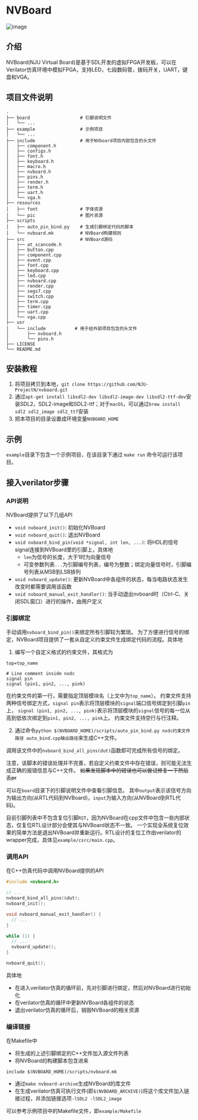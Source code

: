 # NVBoard

![image](./NVBoard.jpg)

## 介绍

NVBoard(NJU Virtual Board)是基于SDL开发的虚拟FPGA开发板，可以在Verilator仿真环境中模拟FPGA，支持LED，七段数码管，拨码开关，UART，键盘和VGA。

## 项目文件说明

```
.
├── board                   # 引脚说明文件
│   └── ...
├── example                 # 示例项目
│   └── ...
├── include                 # 用于NVboard项目内部包含的头文件
│   ├── component.h
│   ├── configs.h
│   ├── font.h
│   ├── keyboard.h
│   ├── macro.h
│   ├── nvboard.h
│   ├── pins.h
│   ├── render.h
│   ├── term.h
│   ├── uart.h
│   └── vga.h
├── resources
│   ├── font                # 字体资源
│   └── pic                 # 图片资源
├── scripts
│   ├── auto_pin_bind.py    # 生成引脚绑定代码的脚本
│   └── nvboard.mk          # NVBoard构建规则
├── src                     # NVBoard源码
│   ├── at_scancode.h
│   ├── button.cpp
│   ├── component.cpp
│   ├── event.cpp
│   ├── font.cpp
│   ├── keyboard.cpp
│   ├── led.cpp
│   ├── nvboard.cpp
│   ├── render.cpp
│   ├── segs7.cpp
│   ├── switch.cpp
│   ├── term.cpp
│   ├── timer.cpp
│   ├── uart.cpp
│   └── vga.cpp
├── usr
│   └── include           # 用于给外部项目包含的头文件
│       ├── nvboard.h
│       └── pins.h
├── LICENSE
└── README.md
```

## 安装教程

1. 将项目拷贝到本地，`git clone https://github.com/NJU-ProjectN/nvboard.git`
2. 通过`apt-get install libsdl2-dev libsdl2-image-dev libsdl2-ttf-dev`安装SDL2，SDL2-image和SDL2-ttf；对于`macOS`，可以通过`brew install sdl2 sdl2_image sdl2_ttf`安装
3. 把本项目的目录设置成环境变量`NVBOARD_HOME`

## 示例

`example`目录下包含一个示例项目，在该目录下通过 `make run` 命令可运行该项目。

## 接入verilator步骤

### API说明

NVBoard提供了以下几组API

- `void nvboard_init()`: 初始化NVBoard
- `void nvboard_quit()`: 退出NVBoard
- `void nvboard_bind_pin(void *signal, int len, ...)`: 将HDL的信号signal连接到NVBoard里的引脚上，具体地
  - `len`为信号的长度，大于1时为向量信号
  - 可变参数列表`...`为引脚编号列表，编号为整数；绑定向量信号时，引脚编号列表从MSB到LSB排列
- `void nvboard_update()`: 更新NVBoard中各组件的状态，每当电路状态发生改变时都需要调用该函数
- `void nvboard_manual_exit_handler()`: 当手动退出nvboard时（Ctrl-C、关闭SDL窗口）进行的操作，由用户定义

### 引脚绑定

手动调用`nvboard_bind_pin()`来绑定所有引脚较为繁琐。
为了方便进行信号的绑定，NVBoard项目提供了一套从自定义约束文件生成绑定代码的流程。具体地
1. 编写一个自定义格式的约束文件，其格式为
```
top=top_name

# Line comment inside nxdc
signal pin
signal (pin1, pin2, ..., pink)
```
在约束文件的第一行，需要指定顶层模块名（上文中为`top_name`）。
约束文件支持两种信号绑定方式，`signal pin`表示将顶层模块的`signal`端口信号绑定到引脚`pin`上，
`signal (pin1, pin2, ..., pink)`表示将顶层模块的`signal`信号的每一位从高到低依次绑定到`pin1, pin2, ..., pink`上。
约束文件支持空行与行注释。

2. 通过命令`python $(NVBOARD_HOME)/scripts/auto_pin_bind.py nxdc约束文件路径 auto_bind.cpp输出路径`来生成C++文件。

调用该文件中的`nvboard_bind_all_pins(dut)`函数即可完成所有信号的绑定。

注意，该脚本的错误处理并不完善，若自定义约束文件中存在错误，则可能无法生成正确的报错信息与C++文件。
~~如果发现脚本中的错误也可以尝试修复一下然后丢pr~~

可以在`board`目录下的引脚说明文件中查看引脚信息。
其中`output`表示该信号方向为输出方向(从RTL代码到NVBoard)，`input`为输入方向(从NVBoard到RTL代码)。

目前引脚列表中不包含复位引脚`RST`，因为NVBoard在cpp文件中包含一些内部状态，仅复位RTL设计部分会使其与NVBoard状态不一致。
一个实现全系统复位效果的简单方法是退出NVBoard并重新运行。RTL设计的复位工作由verilator的wrapper完成，具体见`example/csrc/main.cpp`。

### 调用API

在C++仿真代码中调用NVBoard提供的API
```c++
#include <nvboard.h>

// ...
nvboard_bind_all_pins(&dut);
nvboard_init();

void nvboard_manual_exit_handler() {
  // ...
}

while (1) {
  // ...
  nvboard_update();
}

nvboard_quit();
```
具体地
* 在进入verilator仿真的循环前，先对引脚进行绑定，然后对NVBoard进行初始化
* 在verilator仿真的循环中更新NVBoard各组件的状态
* 退出verilator仿真的循环后，销毁NVBoard的相关资源

### 编译链接

在Makefile中
* 将生成的上述引脚绑定的C++文件加入源文件列表
* 将NVBoard的构建脚本包含进来
```
include $(NVBOARD_HOME)/scripts/nvboard.mk
```
* 通过`make nvboard-archive`生成NVBoard的库文件
* 在生成verilator仿真可执行文件(即`$(NVBOARD_ARCHIVE)`)将这个库文件加入链接过程，并添加链接选项`-lSDL2 -lSDL2_image`

可以参考示例项目中的Makefile文件，即`example/Makefile`
